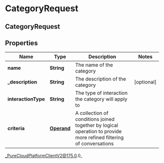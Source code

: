 # CategoryRequest

## CategoryRequest

## Properties

|Name | Type | Description | Notes|
|------------ | ------------- | ------------- | -------------|
| **name** | **String** | The name of the category | |
| **_description** | **String** | The description of the category | [optional] |
| **interactionType** | **String** | The type of interaction the category will apply to | |
| **criteria** | [**Operand**](Operand) | A collection of conditions joined together by logical operation to provide more refined filtering of conversations | |



_PureCloudPlatformClientV2@175.0.0_

